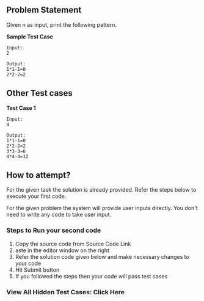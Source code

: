 ## Problem Statement
Given n as input, print the following pattern.

**Sample Test Case**
```
Input:
2

Output:
1*1-1=0
2*2-2=2
```
## Other Test cases

**Test Case 1**
```
Input:
4

Output:
1*1-1=0
2*2-2=2
3*3-3=6
4*4-4=12
```
## How to attempt?
For the given task the solution is already provided. Refer the steps below to execute your first code.

For the given problem the system will provide user inputs directly. You don't need to write any code to take user input.

### Steps to Run your second code
1. Copy the source code from Source Code Link
2. aste in the editor window on the right
3. Refer the solution code given below and make necessary changes to your code
4. Hit Submit button
5. If you followed the steps then your code will pass test cases

### View All Hidden Test Cases: Click Here
